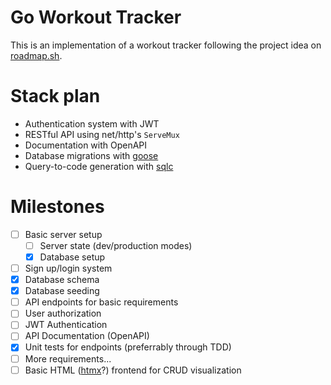 # Go Workout Tracker

This is an implementation of a workout tracker following the project idea on [roadmap.sh](https://roadmap.sh/projects/fitness-workout-tracker).

# Stack plan
- Authentication system with JWT
- RESTful API using net/http's `ServeMux`
- Documentation with OpenAPI
- Database migrations with [goose](https://github.com/pressly/goose)
- Query-to-code generation with [sqlc](https://github.com/sqlc-dev/sqlc)

# Milestones
- [ ] Basic server setup
    - [ ] Server state (dev/production modes)
    - [x] Database setup
- [ ] Sign up/login system
- [x] Database schema
- [x] Database seeding
- [ ] API endpoints for basic requirements
- [ ] User authorization
- [ ] JWT Authentication
- [ ] API Documentation (OpenAPI)
- [x] Unit tests for endpoints (preferrably through TDD)
- [ ] More requirements...
- [ ] Basic HTML ([htmx](https://htmx.org/)?) frontend for CRUD visualization

